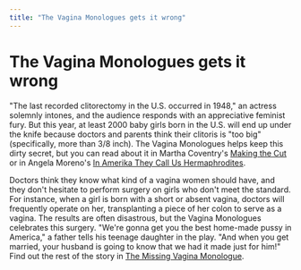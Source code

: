 ```yaml
---
title: "The Vagina Monologues gets it wrong"
---
```


# The Vagina Monologues gets it wrong

  
"The last recorded clitorectomy in the U.S. occurred in 1948," an actress solemnly intones, and the audience responds with an appreciative feminist fury. But this year, at least 2000 baby girls born in the U.S. will end up under the knife because doctors and parents think their clitoris is "too big" (specifically, more than 3/8 inch). The Vagina Monologues helps keep this dirty secret, but you can read about it in Martha Coventry's [Making the Cut][1] or in Angela Moreno's [In Amerika They Call Us Hermaphrodites][2].  


  
Doctors think they know what kind of a vagina women should have, and they don't hesitate to perform surgery on girls who don't meet the standard. For instance, when a girl is born with a short or absent vagina, doctors will frequently operate on her, transplanting a piece of her colon to serve as a vagina. The results are often disastrous, but the Vagina Monologues celebrates this surgery. "We're gonna get you the best home-made pussy in America," a father tells his teenage daughter in the play. "And when you get married, your husband is going to know that we had it made just for him!" Find out the rest of the story in [The Missing Vagina Monologue][3].

 [1]: http://www.msmagazine.com/oct00/makingthecut.html
 [2]: http://www.libidomag.com/nakedbrunch/archive/hermaphrodites.html
 [3]: http://www.isna.org/library/missingvagina.html